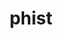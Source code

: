 ---
title: "phist"
layout: cache
categories: [package, develop]
meta: {"compilers": ["gcc@11.4.0", "intel-oneapi-compilers@2025.1.0"], "num_specs": 50, "num_specs_by_stack": {"e4s": 16, "e4s-neoverse-v2": 16, "e4s-oneapi": 18, "root": 50}, "oss": ["ubuntu22.04"], "platforms": ["linux"], "stacks": ["e4s", "e4s-neoverse-v2", "e4s-oneapi", "root"], "targets": ["neoverse_v2", "x86_64_v3"], "versions": ["1.12.1"]}
spec_details: [{"compiler": "intel-oneapi-compilers@2025.1.0", "hash": "4kte3zjk5jy5arohf5bm2w5yyc6ojc2h", "os": "ubuntu22.04", "platform": "linux", "size": "-", "stacks": ["e4s-oneapi", "root"], "target": "x86_64_v3", "variants": ["build_system=cmake", "build_type=Release", "+fortran", "generator=make", "+host", "+int64", "~ipo", "kernel_lib=builtin", "+mpi", "+openmp", "outlev=2", "~parmetis", "patches:=1fc9ac6", "+scamac", "+shared", "~trilinos"], "versions": ["1.12.1"]}, {"compiler": "intel-oneapi-compilers@2025.1.0", "hash": "4mwi3r7lwglh5vzthb3bp6tq7nseecut", "os": "ubuntu22.04", "platform": "linux", "size": "-", "stacks": ["e4s-oneapi", "root"], "target": "x86_64_v3", "variants": ["build_system=cmake", "build_type=Release", "+fortran", "generator=make", "+host", "+int64", "~ipo", "kernel_lib=builtin", "+mpi", "+openmp", "outlev=2", "~parmetis", "patches:=1fc9ac6", "+scamac", "+shared", "~trilinos"], "versions": ["1.12.1"]}, {"compiler": "intel-oneapi-compilers@2025.1.0", "hash": "5at5u6vzmu4ud2v2c2j2cxewhzh2nvbd", "os": "ubuntu22.04", "platform": "linux", "size": "-", "stacks": ["e4s-oneapi", "root"], "target": "x86_64_v3", "variants": ["build_system=cmake", "build_type=Release", "+fortran", "generator=make", "+host", "+int64", "~ipo", "kernel_lib=builtin", "+mpi", "+openmp", "outlev=2", "~parmetis", "patches:=1fc9ac6", "+scamac", "+shared", "~trilinos"], "versions": ["1.12.1"]}, {"compiler": "gcc@11.4.0", "hash": "5jp3t5hqcqtjr3ra2whca2evqdbkn6bt", "os": "ubuntu22.04", "platform": "linux", "size": "-", "stacks": ["e4s-neoverse-v2", "root"], "target": "neoverse_v2", "variants": ["build_system=cmake", "build_type=Release", "+fortran", "generator=make", "+host", "+int64", "~ipo", "kernel_lib=builtin", "+mpi", "+openmp", "outlev=2", "~parmetis", "patches:=1fc9ac6", "+scamac", "+shared", "~trilinos"], "versions": ["1.12.1"]}, {"compiler": "intel-oneapi-compilers@2025.1.0", "hash": "6tbj64belv3cthcknl42r33jmeobtkrc", "os": "ubuntu22.04", "platform": "linux", "size": "-", "stacks": ["e4s-oneapi", "root"], "target": "x86_64_v3", "variants": ["build_system=cmake", "build_type=Release", "+fortran", "generator=make", "+host", "+int64", "~ipo", "kernel_lib=builtin", "+mpi", "+openmp", "outlev=2", "~parmetis", "patches:=1fc9ac6", "+scamac", "+shared", "~trilinos"], "versions": ["1.12.1"]}, {"compiler": "gcc@11.4.0", "hash": "72a57sua34eqqgwi37hn2q75cy35scbq", "os": "ubuntu22.04", "platform": "linux", "size": "-", "stacks": ["e4s-neoverse-v2", "root"], "target": "neoverse_v2", "variants": ["build_system=cmake", "build_type=Release", "+fortran", "generator=make", "+host", "+int64", "~ipo", "kernel_lib=builtin", "+mpi", "+openmp", "outlev=2", "~parmetis", "patches:=1fc9ac6", "+scamac", "+shared", "~trilinos"], "versions": ["1.12.1"]}, {"compiler": "gcc@11.4.0", "hash": "72dfbl2ubf266zq37z3jng6t66htwmht", "os": "ubuntu22.04", "platform": "linux", "size": "-", "stacks": ["e4s", "root"], "target": "x86_64_v3", "variants": ["build_system=cmake", "build_type=Release", "+fortran", "generator=make", "+host", "+int64", "~ipo", "kernel_lib=builtin", "+mpi", "+openmp", "outlev=2", "~parmetis", "patches:=1fc9ac6", "+scamac", "+shared", "~trilinos"], "versions": ["1.12.1"]}, {"compiler": "gcc@11.4.0", "hash": "7hte5ur2dl54qqnmjzcg4dnhlvbqvdw4", "os": "ubuntu22.04", "platform": "linux", "size": "-", "stacks": ["e4s-neoverse-v2", "root"], "target": "neoverse_v2", "variants": ["build_system=cmake", "build_type=Release", "+fortran", "generator=make", "+host", "+int64", "~ipo", "kernel_lib=builtin", "+mpi", "+openmp", "outlev=2", "~parmetis", "patches:=1fc9ac6", "+scamac", "+shared", "~trilinos"], "versions": ["1.12.1"]}, {"compiler": "gcc@11.4.0", "hash": "a4q5tioo2o4x2pshe5elu7aehdpzxoyv", "os": "ubuntu22.04", "platform": "linux", "size": "-", "stacks": ["e4s", "root"], "target": "x86_64_v3", "variants": ["build_system=cmake", "build_type=Release", "+fortran", "generator=make", "+host", "+int64", "~ipo", "kernel_lib=builtin", "+mpi", "+openmp", "outlev=2", "~parmetis", "patches:=1fc9ac6", "+scamac", "+shared", "~trilinos"], "versions": ["1.12.1"]}, {"compiler": "intel-oneapi-compilers@2025.1.0", "hash": "ai3rbddmyxw57jox7756hffsqisp5ei7", "os": "ubuntu22.04", "platform": "linux", "size": "-", "stacks": ["e4s-oneapi", "root"], "target": "x86_64_v3", "variants": ["build_system=cmake", "build_type=Release", "+fortran", "generator=make", "+host", "+int64", "~ipo", "kernel_lib=builtin", "+mpi", "+openmp", "outlev=2", "~parmetis", "patches:=1fc9ac6", "+scamac", "+shared", "~trilinos"], "versions": ["1.12.1"]}, {"compiler": "gcc@11.4.0", "hash": "caupqqnmrnf6kytt4ggrppwxm2uz4gwv", "os": "ubuntu22.04", "platform": "linux", "size": "-", "stacks": ["e4s", "root"], "target": "x86_64_v3", "variants": ["build_system=cmake", "build_type=Release", "+fortran", "generator=make", "+host", "+int64", "~ipo", "kernel_lib=builtin", "+mpi", "+openmp", "outlev=2", "~parmetis", "patches:=1fc9ac6", "+scamac", "+shared", "~trilinos"], "versions": ["1.12.1"]}, {"compiler": "gcc@11.4.0", "hash": "ceqqhef4mhxpwa4lj73payo6jqhicpgb", "os": "ubuntu22.04", "platform": "linux", "size": "-", "stacks": ["e4s-neoverse-v2", "root"], "target": "neoverse_v2", "variants": ["build_system=cmake", "build_type=Release", "+fortran", "generator=make", "+host", "+int64", "~ipo", "kernel_lib=builtin", "+mpi", "+openmp", "outlev=2", "~parmetis", "patches:=1fc9ac6", "+scamac", "+shared", "~trilinos"], "versions": ["1.12.1"]}, {"compiler": "intel-oneapi-compilers@2025.1.0", "hash": "drzbygwu6r6x6hhe75rjoimlmv3mmg25", "os": "ubuntu22.04", "platform": "linux", "size": "-", "stacks": ["e4s-oneapi", "root"], "target": "x86_64_v3", "variants": ["build_system=cmake", "build_type=Release", "+fortran", "generator=make", "+host", "+int64", "~ipo", "kernel_lib=builtin", "+mpi", "+openmp", "outlev=2", "~parmetis", "patches:=1fc9ac6", "+scamac", "+shared", "~trilinos"], "versions": ["1.12.1"]}, {"compiler": "gcc@11.4.0", "hash": "eavbju5chcp2y7zf6gs2nr7vbggv2gfe", "os": "ubuntu22.04", "platform": "linux", "size": "-", "stacks": ["e4s", "root"], "target": "x86_64_v3", "variants": ["build_system=cmake", "build_type=Release", "+fortran", "generator=make", "+host", "+int64", "~ipo", "kernel_lib=builtin", "+mpi", "+openmp", "outlev=2", "~parmetis", "patches:=1fc9ac6", "+scamac", "+shared", "~trilinos"], "versions": ["1.12.1"]}, {"compiler": "gcc@11.4.0", "hash": "ef3wcngytcla6vci5gl35wexzevls5lr", "os": "ubuntu22.04", "platform": "linux", "size": "-", "stacks": ["e4s", "root"], "target": "x86_64_v3", "variants": ["build_system=cmake", "build_type=Release", "+fortran", "generator=make", "+host", "+int64", "~ipo", "kernel_lib=builtin", "+mpi", "+openmp", "outlev=2", "~parmetis", "patches:=1fc9ac6", "+scamac", "+shared", "~trilinos"], "versions": ["1.12.1"]}, {"compiler": "gcc@11.4.0", "hash": "eicgd3yvh3joluiszfqmqz7xsywyouie", "os": "ubuntu22.04", "platform": "linux", "size": "-", "stacks": ["e4s-neoverse-v2", "root"], "target": "neoverse_v2", "variants": ["build_system=cmake", "build_type=Release", "+fortran", "generator=make", "+host", "+int64", "~ipo", "kernel_lib=builtin", "+mpi", "+openmp", "outlev=2", "~parmetis", "patches:=1fc9ac6", "+scamac", "+shared", "~trilinos"], "versions": ["1.12.1"]}, {"compiler": "intel-oneapi-compilers@2025.1.0", "hash": "fn6ueadk6qomamnefk2djhhsz6a6pamj", "os": "ubuntu22.04", "platform": "linux", "size": "-", "stacks": ["e4s-oneapi", "root"], "target": "x86_64_v3", "variants": ["build_system=cmake", "build_type=Release", "+fortran", "generator=make", "+host", "+int64", "~ipo", "kernel_lib=builtin", "+mpi", "+openmp", "outlev=2", "~parmetis", "patches:=1fc9ac6", "+scamac", "+shared", "~trilinos"], "versions": ["1.12.1"]}, {"compiler": "intel-oneapi-compilers@2025.1.0", "hash": "fswtblq7ou5kkdygoxnu5did2rb6jlrc", "os": "ubuntu22.04", "platform": "linux", "size": "-", "stacks": ["e4s-oneapi", "root"], "target": "x86_64_v3", "variants": ["build_system=cmake", "build_type=Release", "+fortran", "generator=make", "+host", "+int64", "~ipo", "kernel_lib=builtin", "+mpi", "+openmp", "outlev=2", "~parmetis", "patches:=1fc9ac6", "+scamac", "+shared", "~trilinos"], "versions": ["1.12.1"]}, {"compiler": "gcc@11.4.0", "hash": "gecuxly3oojcsmgpngt66vymlqp5tqot", "os": "ubuntu22.04", "platform": "linux", "size": "-", "stacks": ["e4s", "root"], "target": "x86_64_v3", "variants": ["build_system=cmake", "build_type=Release", "+fortran", "generator=make", "+host", "+int64", "~ipo", "kernel_lib=builtin", "+mpi", "+openmp", "outlev=2", "~parmetis", "patches:=1fc9ac6", "+scamac", "+shared", "~trilinos"], "versions": ["1.12.1"]}, {"compiler": "gcc@11.4.0", "hash": "gkcpoy45dd3re2xfm7dj6cewxrq4tg4w", "os": "ubuntu22.04", "platform": "linux", "size": "-", "stacks": ["e4s", "root"], "target": "x86_64_v3", "variants": ["build_system=cmake", "build_type=Release", "+fortran", "generator=make", "+host", "+int64", "~ipo", "kernel_lib=builtin", "+mpi", "+openmp", "outlev=2", "~parmetis", "patches:=1fc9ac6", "+scamac", "+shared", "~trilinos"], "versions": ["1.12.1"]}, {"compiler": "gcc@11.4.0", "hash": "goes2tkjcgjffinq45stjzn4bdsd73xr", "os": "ubuntu22.04", "platform": "linux", "size": "-", "stacks": ["e4s", "root"], "target": "x86_64_v3", "variants": ["build_system=cmake", "build_type=Release", "+fortran", "generator=make", "+host", "+int64", "~ipo", "kernel_lib=builtin", "+mpi", "+openmp", "outlev=2", "~parmetis", "patches:=1fc9ac6", "+scamac", "+shared", "~trilinos"], "versions": ["1.12.1"]}, {"compiler": "intel-oneapi-compilers@2025.1.0", "hash": "jlxbnjz4fizkfrsfnsc2hl5shrkvxycn", "os": "ubuntu22.04", "platform": "linux", "size": "-", "stacks": ["e4s-oneapi", "root"], "target": "x86_64_v3", "variants": ["build_system=cmake", "build_type=Release", "+fortran", "generator=make", "+host", "+int64", "~ipo", "kernel_lib=builtin", "+mpi", "+openmp", "outlev=2", "~parmetis", "patches:=1fc9ac6", "+scamac", "+shared", "~trilinos"], "versions": ["1.12.1"]}, {"compiler": "gcc@11.4.0", "hash": "jxvu3mrh2vk72bnq2bixrgpcup6bk2vr", "os": "ubuntu22.04", "platform": "linux", "size": "-", "stacks": ["e4s", "root"], "target": "x86_64_v3", "variants": ["build_system=cmake", "build_type=Release", "+fortran", "generator=make", "+host", "+int64", "~ipo", "kernel_lib=builtin", "+mpi", "+openmp", "outlev=2", "~parmetis", "patches:=1fc9ac6", "+scamac", "+shared", "~trilinos"], "versions": ["1.12.1"]}, {"compiler": "gcc@11.4.0", "hash": "ls57gln2etphwlnsgbaupiuxwtat5fpt", "os": "ubuntu22.04", "platform": "linux", "size": "-", "stacks": ["e4s", "root"], "target": "x86_64_v3", "variants": ["build_system=cmake", "build_type=Release", "+fortran", "generator=make", "+host", "+int64", "~ipo", "kernel_lib=builtin", "+mpi", "+openmp", "outlev=2", "~parmetis", "patches:=1fc9ac6", "+scamac", "+shared", "~trilinos"], "versions": ["1.12.1"]}, {"compiler": "intel-oneapi-compilers@2025.1.0", "hash": "lxt5vtzuemkfere7ud564ttyxbsigkor", "os": "ubuntu22.04", "platform": "linux", "size": "-", "stacks": ["e4s-oneapi", "root"], "target": "x86_64_v3", "variants": ["build_system=cmake", "build_type=Release", "+fortran", "generator=make", "+host", "+int64", "~ipo", "kernel_lib=builtin", "+mpi", "+openmp", "outlev=2", "~parmetis", "patches:=1fc9ac6", "+scamac", "+shared", "~trilinos"], "versions": ["1.12.1"]}, {"compiler": "gcc@11.4.0", "hash": "n22es6x2ew4oqtn2v5xsrpqdd3mrydxa", "os": "ubuntu22.04", "platform": "linux", "size": "-", "stacks": ["e4s-neoverse-v2", "root"], "target": "neoverse_v2", "variants": ["build_system=cmake", "build_type=Release", "+fortran", "generator=make", "+host", "+int64", "~ipo", "kernel_lib=builtin", "+mpi", "+openmp", "outlev=2", "~parmetis", "patches:=1fc9ac6", "+scamac", "+shared", "~trilinos"], "versions": ["1.12.1"]}, {"compiler": "gcc@11.4.0", "hash": "nb5s2g7qr7ota5w4ehp5g4i4lbczsjqj", "os": "ubuntu22.04", "platform": "linux", "size": "-", "stacks": ["e4s", "root"], "target": "x86_64_v3", "variants": ["build_system=cmake", "build_type=Release", "+fortran", "generator=make", "+host", "+int64", "~ipo", "kernel_lib=builtin", "+mpi", "+openmp", "outlev=2", "~parmetis", "patches:=1fc9ac6", "+scamac", "+shared", "~trilinos"], "versions": ["1.12.1"]}, {"compiler": "gcc@11.4.0", "hash": "nd75dfzs4rpgrif57lt423ktid4jgd6l", "os": "ubuntu22.04", "platform": "linux", "size": "-", "stacks": ["e4s-neoverse-v2", "root"], "target": "neoverse_v2", "variants": ["build_system=cmake", "build_type=Release", "+fortran", "generator=make", "+host", "+int64", "~ipo", "kernel_lib=builtin", "+mpi", "+openmp", "outlev=2", "~parmetis", "patches:=1fc9ac6", "+scamac", "+shared", "~trilinos"], "versions": ["1.12.1"]}, {"compiler": "gcc@11.4.0", "hash": "ng2ld75snrohw32zxufwc45vqshtpyjm", "os": "ubuntu22.04", "platform": "linux", "size": "-", "stacks": ["e4s-neoverse-v2", "root"], "target": "neoverse_v2", "variants": ["build_system=cmake", "build_type=Release", "+fortran", "generator=make", "+host", "+int64", "~ipo", "kernel_lib=builtin", "+mpi", "+openmp", "outlev=2", "~parmetis", "patches:=1fc9ac6", "+scamac", "+shared", "~trilinos"], "versions": ["1.12.1"]}, {"compiler": "intel-oneapi-compilers@2025.1.0", "hash": "nra4dxc65tts2swun7zvqjnohgu36tit", "os": "ubuntu22.04", "platform": "linux", "size": "-", "stacks": ["e4s-oneapi", "root"], "target": "x86_64_v3", "variants": ["build_system=cmake", "build_type=Release", "+fortran", "generator=make", "+host", "+int64", "~ipo", "kernel_lib=builtin", "+mpi", "+openmp", "outlev=2", "~parmetis", "patches:=1fc9ac6", "+scamac", "+shared", "~trilinos"], "versions": ["1.12.1"]}, {"compiler": "gcc@11.4.0", "hash": "osmz2l53l55qpvmni3sqpwddqlvqfeqm", "os": "ubuntu22.04", "platform": "linux", "size": "-", "stacks": ["e4s-neoverse-v2", "root"], "target": "neoverse_v2", "variants": ["build_system=cmake", "build_type=Release", "+fortran", "generator=make", "+host", "+int64", "~ipo", "kernel_lib=builtin", "+mpi", "+openmp", "outlev=2", "~parmetis", "patches:=1fc9ac6", "+scamac", "+shared", "~trilinos"], "versions": ["1.12.1"]}, {"compiler": "gcc@11.4.0", "hash": "pdhk24j7exlfioqfh4o5taaax5sxoueb", "os": "ubuntu22.04", "platform": "linux", "size": "-", "stacks": ["e4s-neoverse-v2", "root"], "target": "neoverse_v2", "variants": ["build_system=cmake", "build_type=Release", "+fortran", "generator=make", "+host", "+int64", "~ipo", "kernel_lib=builtin", "+mpi", "+openmp", "outlev=2", "~parmetis", "patches:=1fc9ac6", "+scamac", "+shared", "~trilinos"], "versions": ["1.12.1"]}, {"compiler": "gcc@11.4.0", "hash": "pi3ttkdqxgknv2fcnxx7475p32mx25rd", "os": "ubuntu22.04", "platform": "linux", "size": "-", "stacks": ["e4s-neoverse-v2", "root"], "target": "neoverse_v2", "variants": ["build_system=cmake", "build_type=Release", "+fortran", "generator=make", "+host", "+int64", "~ipo", "kernel_lib=builtin", "+mpi", "+openmp", "outlev=2", "~parmetis", "patches:=1fc9ac6", "+scamac", "+shared", "~trilinos"], "versions": ["1.12.1"]}, {"compiler": "gcc@11.4.0", "hash": "qjc2hynfgexqwjrathx2j4dkfondatom", "os": "ubuntu22.04", "platform": "linux", "size": "-", "stacks": ["e4s", "root"], "target": "x86_64_v3", "variants": ["build_system=cmake", "build_type=Release", "+fortran", "generator=make", "+host", "+int64", "~ipo", "kernel_lib=builtin", "+mpi", "+openmp", "outlev=2", "~parmetis", "patches:=1fc9ac6", "+scamac", "+shared", "~trilinos"], "versions": ["1.12.1"]}, {"compiler": "gcc@11.4.0", "hash": "qtdzjmflo3hwrijbx2jpugyyaqccqsky", "os": "ubuntu22.04", "platform": "linux", "size": "-", "stacks": ["e4s", "root"], "target": "x86_64_v3", "variants": ["build_system=cmake", "build_type=Release", "+fortran", "generator=make", "+host", "+int64", "~ipo", "kernel_lib=builtin", "+mpi", "+openmp", "outlev=2", "~parmetis", "patches:=1fc9ac6", "+scamac", "+shared", "~trilinos"], "versions": ["1.12.1"]}, {"compiler": "intel-oneapi-compilers@2025.1.0", "hash": "qxpbixxg54xyjjjrhqx2vujozrzqbmvy", "os": "ubuntu22.04", "platform": "linux", "size": "-", "stacks": ["e4s-oneapi", "root"], "target": "x86_64_v3", "variants": ["build_system=cmake", "build_type=Release", "+fortran", "generator=make", "+host", "+int64", "~ipo", "kernel_lib=builtin", "+mpi", "+openmp", "outlev=2", "~parmetis", "patches:=1fc9ac6", "+scamac", "+shared", "~trilinos"], "versions": ["1.12.1"]}, {"compiler": "intel-oneapi-compilers@2025.1.0", "hash": "r6d5d6khnomyzs3vtfsolv7xrk4mbyax", "os": "ubuntu22.04", "platform": "linux", "size": "-", "stacks": ["e4s-oneapi", "root"], "target": "x86_64_v3", "variants": ["build_system=cmake", "build_type=Release", "+fortran", "generator=make", "+host", "+int64", "~ipo", "kernel_lib=builtin", "+mpi", "+openmp", "outlev=2", "~parmetis", "patches:=1fc9ac6", "+scamac", "+shared", "~trilinos"], "versions": ["1.12.1"]}, {"compiler": "gcc@11.4.0", "hash": "ryo7opjcdw4txo36gt6mybf5dvgcxacb", "os": "ubuntu22.04", "platform": "linux", "size": "-", "stacks": ["e4s-neoverse-v2", "root"], "target": "neoverse_v2", "variants": ["build_system=cmake", "build_type=Release", "+fortran", "generator=make", "+host", "+int64", "~ipo", "kernel_lib=builtin", "+mpi", "+openmp", "outlev=2", "~parmetis", "patches:=1fc9ac6", "+scamac", "+shared", "~trilinos"], "versions": ["1.12.1"]}, {"compiler": "gcc@11.4.0", "hash": "scgnaz4evosshabskke3jpcskm6kq7vj", "os": "ubuntu22.04", "platform": "linux", "size": "-", "stacks": ["e4s", "root"], "target": "x86_64_v3", "variants": ["build_system=cmake", "build_type=Release", "+fortran", "generator=make", "+host", "+int64", "~ipo", "kernel_lib=builtin", "+mpi", "+openmp", "outlev=2", "~parmetis", "patches:=1fc9ac6", "+scamac", "+shared", "~trilinos"], "versions": ["1.12.1"]}, {"compiler": "gcc@11.4.0", "hash": "sxvkkpyql72kweiqpaudo2qratmrwiet", "os": "ubuntu22.04", "platform": "linux", "size": "-", "stacks": ["e4s", "root"], "target": "x86_64_v3", "variants": ["build_system=cmake", "build_type=Release", "+fortran", "generator=make", "+host", "+int64", "~ipo", "kernel_lib=builtin", "+mpi", "+openmp", "outlev=2", "~parmetis", "patches:=1fc9ac6", "+scamac", "+shared", "~trilinos"], "versions": ["1.12.1"]}, {"compiler": "intel-oneapi-compilers@2025.1.0", "hash": "tggdhxngs5cxdhov743bsvzsk4cah4z3", "os": "ubuntu22.04", "platform": "linux", "size": "-", "stacks": ["e4s-oneapi", "root"], "target": "x86_64_v3", "variants": ["build_system=cmake", "build_type=Release", "+fortran", "generator=make", "+host", "+int64", "~ipo", "kernel_lib=builtin", "+mpi", "+openmp", "outlev=2", "~parmetis", "patches:=1fc9ac6", "+scamac", "+shared", "~trilinos"], "versions": ["1.12.1"]}, {"compiler": "gcc@11.4.0", "hash": "u5ppig2e62dukwrmfxepjfqnranljln4", "os": "ubuntu22.04", "platform": "linux", "size": "-", "stacks": ["e4s-neoverse-v2", "root"], "target": "neoverse_v2", "variants": ["build_system=cmake", "build_type=Release", "+fortran", "generator=make", "+host", "+int64", "~ipo", "kernel_lib=builtin", "+mpi", "+openmp", "outlev=2", "~parmetis", "patches:=1fc9ac6", "+scamac", "+shared", "~trilinos"], "versions": ["1.12.1"]}, {"compiler": "gcc@11.4.0", "hash": "uk5rorhl2zlf4vvulskzpjrj4zktmtxe", "os": "ubuntu22.04", "platform": "linux", "size": "-", "stacks": ["e4s-neoverse-v2", "root"], "target": "neoverse_v2", "variants": ["build_system=cmake", "build_type=Release", "+fortran", "generator=make", "+host", "+int64", "~ipo", "kernel_lib=builtin", "+mpi", "+openmp", "outlev=2", "~parmetis", "patches:=1fc9ac6", "+scamac", "+shared", "~trilinos"], "versions": ["1.12.1"]}, {"compiler": "gcc@11.4.0", "hash": "uwovywctzdvdm3vklvaxp6skponx4n22", "os": "ubuntu22.04", "platform": "linux", "size": "-", "stacks": ["e4s-neoverse-v2", "root"], "target": "neoverse_v2", "variants": ["build_system=cmake", "build_type=Release", "+fortran", "generator=make", "+host", "+int64", "~ipo", "kernel_lib=builtin", "+mpi", "+openmp", "outlev=2", "~parmetis", "patches:=1fc9ac6", "+scamac", "+shared", "~trilinos"], "versions": ["1.12.1"]}, {"compiler": "intel-oneapi-compilers@2025.1.0", "hash": "uynrmmznf5aqpycsilburpuztayyj32d", "os": "ubuntu22.04", "platform": "linux", "size": "-", "stacks": ["e4s-oneapi", "root"], "target": "x86_64_v3", "variants": ["build_system=cmake", "build_type=Release", "+fortran", "generator=make", "+host", "+int64", "~ipo", "kernel_lib=builtin", "+mpi", "+openmp", "outlev=2", "~parmetis", "patches:=1fc9ac6", "+scamac", "+shared", "~trilinos"], "versions": ["1.12.1"]}, {"compiler": "intel-oneapi-compilers@2025.1.0", "hash": "vdxptph4mq46rbdieecqcyclo72k5eob", "os": "ubuntu22.04", "platform": "linux", "size": "-", "stacks": ["e4s-oneapi", "root"], "target": "x86_64_v3", "variants": ["build_system=cmake", "build_type=Release", "+fortran", "generator=make", "+host", "+int64", "~ipo", "kernel_lib=builtin", "+mpi", "+openmp", "outlev=2", "~parmetis", "patches:=1fc9ac6", "+scamac", "+shared", "~trilinos"], "versions": ["1.12.1"]}, {"compiler": "intel-oneapi-compilers@2025.1.0", "hash": "wcn4flgvgdntie672nuswe53m3ygfwsc", "os": "ubuntu22.04", "platform": "linux", "size": "-", "stacks": ["e4s-oneapi", "root"], "target": "x86_64_v3", "variants": ["build_system=cmake", "build_type=Release", "+fortran", "generator=make", "+host", "+int64", "~ipo", "kernel_lib=builtin", "+mpi", "+openmp", "outlev=2", "~parmetis", "patches:=1fc9ac6", "+scamac", "+shared", "~trilinos"], "versions": ["1.12.1"]}, {"compiler": "gcc@11.4.0", "hash": "xkuiamkuolzdjomrz6uuvmcw42zzwsjo", "os": "ubuntu22.04", "platform": "linux", "size": "-", "stacks": ["e4s", "root"], "target": "x86_64_v3", "variants": ["build_system=cmake", "build_type=Release", "+fortran", "generator=make", "+host", "+int64", "~ipo", "kernel_lib=builtin", "+mpi", "+openmp", "outlev=2", "~parmetis", "patches:=1fc9ac6", "+scamac", "+shared", "~trilinos"], "versions": ["1.12.1"]}, {"compiler": "gcc@11.4.0", "hash": "zi65pdd2b3fugittr357byu6podf3ck5", "os": "ubuntu22.04", "platform": "linux", "size": "-", "stacks": ["e4s-neoverse-v2", "root"], "target": "neoverse_v2", "variants": ["build_system=cmake", "build_type=Release", "+fortran", "generator=make", "+host", "+int64", "~ipo", "kernel_lib=builtin", "+mpi", "+openmp", "outlev=2", "~parmetis", "patches:=1fc9ac6", "+scamac", "+shared", "~trilinos"], "versions": ["1.12.1"]}, {"compiler": "intel-oneapi-compilers@2025.1.0", "hash": "zpae3sm7ywn627sbimh7hwv7avke43r2", "os": "ubuntu22.04", "platform": "linux", "size": "-", "stacks": ["e4s-oneapi", "root"], "target": "x86_64_v3", "variants": ["build_system=cmake", "build_type=Release", "+fortran", "generator=make", "+host", "+int64", "~ipo", "kernel_lib=builtin", "+mpi", "+openmp", "outlev=2", "~parmetis", "patches:=1fc9ac6", "+scamac", "+shared", "~trilinos"], "versions": ["1.12.1"]}]
---